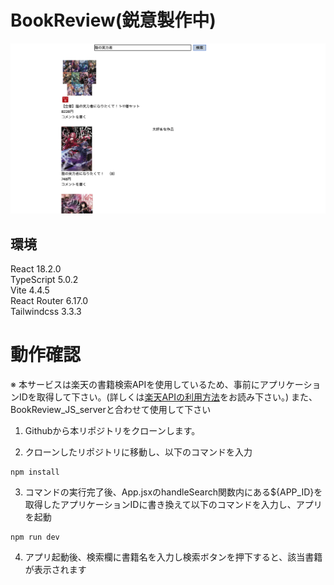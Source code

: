 # BookReview(鋭意製作中)

![デモ画像](./public/スクリーンショット2023-10-23_10.17.04.png)

## 環境
React 18.2.0  
TypeScript 5.0.2  
Vite 4.4.5  
React Router 6.17.0  
Tailwindcss 3.3.3


# 動作確認
※ 本サービスは楽天の書籍検索APIを使用しているため、事前にアプリケーションIDを取得して下さい。(詳しくは[楽天APIの利用方法](https://qiita.com/fmyuk/items/2067bad47904fcfeeb60)をお読み下さい。)
また、BookReview_JS_serverと合わせて使用して下さい

1. Githubから本リポジトリをクローンします。

2. クローンしたリポジトリに移動し、以下のコマンドを入力
```
npm install
```

3. コマンドの実行完了後、App.jsxのhandleSearch関数内にある${APP_ID}を取得したアプリケーションIDに書き換えて以下のコマンドを入力し、アプリを起動
```
npm run dev
```

4. アプリ起動後、検索欄に書籍名を入力し検索ボタンを押下すると、該当書籍が表示されます
